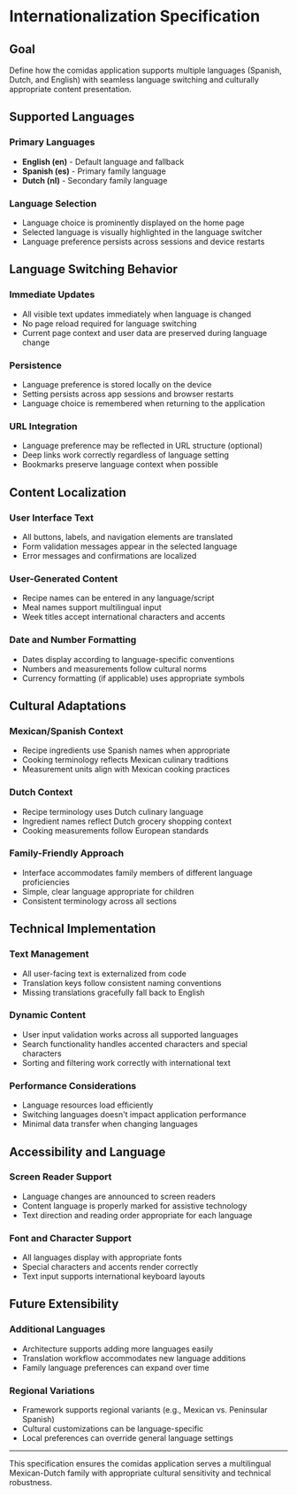 # Internationalization Specification

## Goal
Define how the comidas application supports multiple languages (Spanish, Dutch, and English) with seamless language switching and culturally appropriate content presentation.

## Supported Languages

### Primary Languages
- **English (en)** - Default language and fallback
- **Spanish (es)** - Primary family language
- **Dutch (nl)** - Secondary family language

### Language Selection
- Language choice is prominently displayed on the home page
- Selected language is visually highlighted in the language switcher
- Language preference persists across sessions and device restarts

## Language Switching Behavior

### Immediate Updates
- All visible text updates immediately when language is changed
- No page reload required for language switching
- Current page context and user data are preserved during language change

### Persistence
- Language preference is stored locally on the device
- Setting persists across app sessions and browser restarts
- Language choice is remembered when returning to the application

### URL Integration
- Language preference may be reflected in URL structure (optional)
- Deep links work correctly regardless of language setting
- Bookmarks preserve language context when possible

## Content Localization

### User Interface Text
- All buttons, labels, and navigation elements are translated
- Form validation messages appear in the selected language
- Error messages and confirmations are localized

### User-Generated Content
- Recipe names can be entered in any language/script
- Meal names support multilingual input
- Week titles accept international characters and accents

### Date and Number Formatting
- Dates display according to language-specific conventions
- Numbers and measurements follow cultural norms
- Currency formatting (if applicable) uses appropriate symbols

## Cultural Adaptations

### Mexican/Spanish Context
- Recipe ingredients use Spanish names when appropriate
- Cooking terminology reflects Mexican culinary traditions
- Measurement units align with Mexican cooking practices

### Dutch Context
- Recipe terminology uses Dutch culinary language
- Ingredient names reflect Dutch grocery shopping context
- Cooking measurements follow European standards

### Family-Friendly Approach
- Interface accommodates family members of different language proficiencies
- Simple, clear language appropriate for children
- Consistent terminology across all sections

## Technical Implementation

### Text Management
- All user-facing text is externalized from code
- Translation keys follow consistent naming conventions
- Missing translations gracefully fall back to English

### Dynamic Content
- User input validation works across all supported languages
- Search functionality handles accented characters and special characters
- Sorting and filtering work correctly with international text

### Performance Considerations
- Language resources load efficiently
- Switching languages doesn't impact application performance
- Minimal data transfer when changing languages

## Accessibility and Language

### Screen Reader Support
- Language changes are announced to screen readers
- Content language is properly marked for assistive technology
- Text direction and reading order appropriate for each language

### Font and Character Support
- All languages display with appropriate fonts
- Special characters and accents render correctly
- Text input supports international keyboard layouts

## Future Extensibility

### Additional Languages
- Architecture supports adding more languages easily
- Translation workflow accommodates new language additions
- Family language preferences can expand over time

### Regional Variations
- Framework supports regional variants (e.g., Mexican vs. Peninsular Spanish)
- Cultural customizations can be language-specific
- Local preferences can override general language settings

---
This specification ensures the comidas application serves a multilingual Mexican-Dutch family with appropriate cultural sensitivity and technical robustness.
